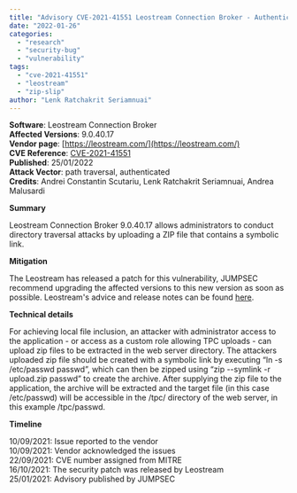 ```yaml
---
title: "Advisory CVE-2021-41551 Leostream Connection Broker - Authenticated Zip Slip"
date: "2022-01-26"
categories: 
  - "research"
  - "security-bug"
  - "vulnerability"
tags: 
  - "cve-2021-41551"
  - "leostream"
  - "zip-slip"
author: "Lenk Ratchakrit Seriamnuai"
---
```


**Software**: Leostream Connection Broker  
**Affected Versions**: 9.0.40.17  
**Vendor page**: [https://leostream.com/](https://leostream.com/)  
**CVE Reference**: [CVE-2021-41551](https://www.cve.org/CVERecord?id=CVE-2021-41551)  
**Published**: 25/01/2022  
**Attack Vector**: path traversal, authenticated  
**Credits**: Andrei Constantin Scutariu, Lenk Ratchakrit Seriamnuai, Andrea Malusardi

**Summary**

Leostream Connection Broker 9.0.40.17 allows administrators to conduct directory traversal attacks by uploading a ZIP file that contains a symbolic link.

**Mitigation**

The Leostream has released a patch for this vulnerability, JUMPSEC recommend upgrading the affected versions to this new version as soon as possible. Leostream's advice and release notes can be found [here](https://leostream.com/wp-content/uploads/2018/11/Leostream_release_notes.pdf).

**Technical details**

For achieving local file inclusion, an attacker with administrator access to the application - or access as a custom role allowing TPC uploads - can upload zip files to be extracted in the web server directory. The attackers uploaded zip file should be created with a symbolic link by executing “ln -s /etc/passwd passwd”, which can then be zipped using “zip --symlink -r upload.zip passwd” to create the archive. After supplying the zip file to the application, the archive will be extracted and the target file (in this case /etc/passwd) will be accessible in the /tpc/ directory of the web server, in this example /tpc/passwd.

**Timeline**

10/09/2021: Issue reported to the vendor  
10/09/2021: Vendor acknowledged the issues  
22/09/2021: CVE number assigned from MITRE  
16/10/2021: The security patch was released by Leostream  
25/01/2021: Advisory published by JUMPSEC
